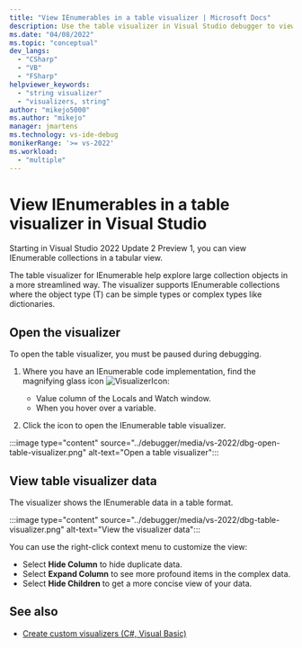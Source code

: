 ```yaml
---
title: "View IEnumerables in a table visualizer | Microsoft Docs"
description: Use the table visualizer in Visual Studio debugger to view IEnumerables.
ms.date: "04/08/2022"
ms.topic: "conceptual"
dev_langs:
  - "CSharp"
  - "VB"
  - "FSharp"
helpviewer_keywords:
  - "string visualizer"
  - "visualizers, string"
author: "mikejo5000"
ms.author: "mikejo"
manager: jmartens
ms.technology: vs-ide-debug
monikerRange: '>= vs-2022'
ms.workload:
  - "multiple"
---
```


# View IEnumerables in a table visualizer in Visual Studio

Starting in Visual Studio 2022 Update 2 Preview 1, you can view IEnumerable collections in a tabular view.

The table visualizer for IEnumerable help explore large collection objects in a more streamlined way. The visualizer supports IEnumerable collections where the object type (T) can be simple types or complex types like dictionaries.

## Open the visualizer

To open the table visualizer, you must be paused during debugging.

1. Where you have an IEnumerable code implementation, find the magnifying glass icon ![VisualizerIcon](../debugger/media/dbg-tips-visualizer-icon.png "Visualizer icon"):

   - Value column of the Locals and Watch window.
   - When you hover over a variable.

1. Click the icon to open the IEnumerable table visualizer.

:::image type="content" source="../debugger/media/vs-2022/dbg-open-table-visualizer.png" alt-text="Open a table visualizer":::

## View table visualizer data

The visualizer shows the IEnumerable data in a table format.

:::image type="content" source="../debugger/media/vs-2022/dbg-table-visualizer.png" alt-text="View the visualizer data":::

You can use the right-click context menu to customize the view:

- Select **Hide Column** to hide duplicate data.
- Select **Expand Column** to see more profound items in the complex data.
- Select **Hide Children** to get a more concise view of your data.

## See also

- [Create custom visualizers (C#, Visual Basic)](../debugger/create-custom-visualizers-of-data.md)
